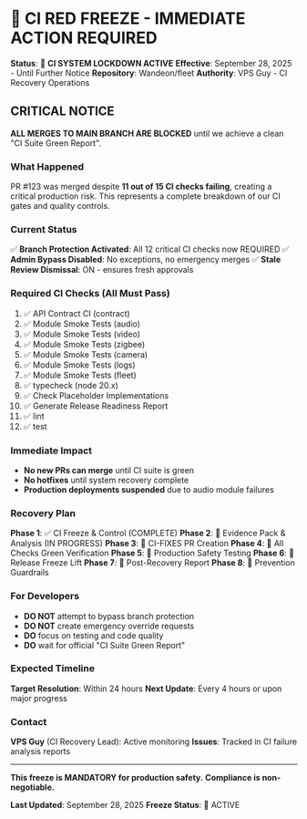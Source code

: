 # 🚨 CI RED FREEZE - IMMEDIATE ACTION REQUIRED

**Status**: 🔴 **CI SYSTEM LOCKDOWN ACTIVE**
**Effective**: September 28, 2025 - Until Further Notice
**Repository**: Wandeon/fleet
**Authority**: VPS Guy - CI Recovery Operations

## CRITICAL NOTICE

**ALL MERGES TO MAIN BRANCH ARE BLOCKED** until we achieve a clean "CI Suite Green Report".

### What Happened

PR #123 was merged despite **11 out of 15 CI checks failing**, creating a critical production risk. This represents a complete breakdown of our CI gates and quality controls.

### Current Status

✅ **Branch Protection Activated**: All 12 critical CI checks now REQUIRED
✅ **Admin Bypass Disabled**: No exceptions, no emergency merges
✅ **Stale Review Dismissal**: ON - ensures fresh approvals

### Required CI Checks (All Must Pass)

1. ✅ API Contract CI (contract)
2. ✅ Module Smoke Tests (audio)
3. ✅ Module Smoke Tests (video)
4. ✅ Module Smoke Tests (zigbee)
5. ✅ Module Smoke Tests (camera)
6. ✅ Module Smoke Tests (logs)
7. ✅ Module Smoke Tests (fleet)
8. ✅ typecheck (node 20.x)
9. ✅ Check Placeholder Implementations
10. ✅ Generate Release Readiness Report
11. ✅ lint
12. ✅ test

### Immediate Impact

- **No new PRs can merge** until CI suite is green
- **No hotfixes** until system recovery complete
- **Production deployments suspended** due to audio module failures

### Recovery Plan

**Phase 1**: ✅ CI Freeze & Control (COMPLETE)
**Phase 2**: 🔄 Evidence Pack & Analysis (IN PROGRESS)
**Phase 3**: 🔄 CI-FIXES PR Creation
**Phase 4**: 🔄 All Checks Green Verification
**Phase 5**: 🔄 Production Safety Testing
**Phase 6**: 🔄 Release Freeze Lift
**Phase 7**: 🔄 Post-Recovery Report
**Phase 8**: 🔄 Prevention Guardrails

### For Developers

- **DO NOT** attempt to bypass branch protection
- **DO NOT** create emergency override requests
- **DO** focus on testing and code quality
- **DO** wait for official "CI Suite Green Report"

### Expected Timeline

**Target Resolution**: Within 24 hours
**Next Update**: Every 4 hours or upon major progress

### Contact

**VPS Guy** (CI Recovery Lead): Active monitoring
**Issues**: Tracked in CI failure analysis reports

---

**This freeze is MANDATORY for production safety.**
**Compliance is non-negotiable.**

**Last Updated**: September 28, 2025
**Freeze Status**: 🔴 ACTIVE